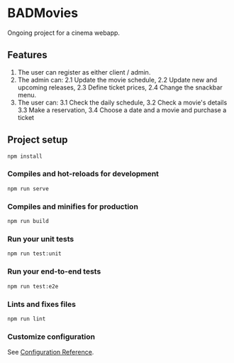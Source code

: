 # BADMovies

Ongoing project for a cinema webapp.

## Features

1. The user can register as either client / admin.
2. The admin can:
  2.1 Update the movie schedule, 
  2.2 Update new and upcoming releases,
  2.3 Define ticket prices,
  2.4 Change the snackbar menu.
3. The user can:
  3.1 Check the daily schedule,
  3.2 Check a movie's details
  3.3 Make a reservation,
  3.4 Choose a date and a movie and purchase a ticket

## Project setup
```
npm install
```

### Compiles and hot-reloads for development
```
npm run serve
```

### Compiles and minifies for production
```
npm run build
```

### Run your unit tests
```
npm run test:unit
```

### Run your end-to-end tests
```
npm run test:e2e
```

### Lints and fixes files
```
npm run lint
```

### Customize configuration
See [Configuration Reference](https://cli.vuejs.org/config/).
